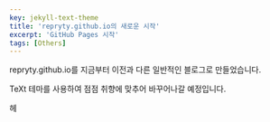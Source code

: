 ```yaml
---
key: jekyll-text-theme
title: 'repryty.github.io의 새로운 시작'
excerpt: 'GitHub Pages 시작'
tags: [Others]
---
```

repryty.github.io를 지금부터 이전과 다른 일반적인 블로그로 만들었습니다.

TeXt 테마를 사용하여 점점 취향에 맞추어 바꾸어나갈 예정입니다.

헤

